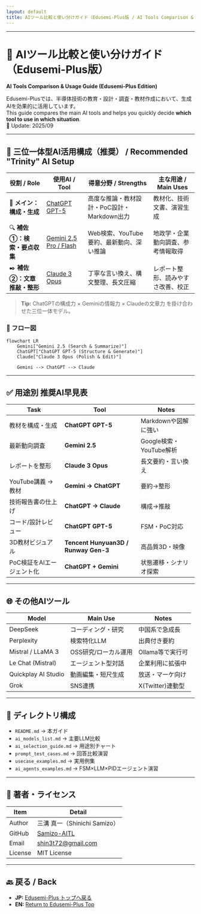 ```yaml
---
layout: default
title: AIツール比較と使い分けガイド（Edusemi-Plus版 / AI Tools Comparison & Usage Guide）
---
```


---

# 🤖 AIツール比較と使い分けガイド（Edusemi-Plus版）  
**AI Tools Comparison & Usage Guide (Edusemi-Plus Edition)**

Edusemi-Plusでは、半導体技術の教育・設計・調査・教材作成において、生成AIを効果的に活用しています。  
This guide compares the main AI tools and helps you quickly decide **which tool to use in which situation**.  
📌 Update: 2025/09

---

## 🧩 三位一体型AI活用構成（推奨） / Recommended "Trinity" AI Setup

| 役割 / Role | 使用AI / Tool | 得意分野 / Strengths | 主な用途 / Main Uses |
|-------------|---------------|----------------------|----------------------|
| 🧠 **メイン：構成・生成** | [ChatGPT GPT-5](https://chat.openai.com/) | 高度な推論・教材設計・PoC設計・Markdown出力 | 教材化、技術文書、演習生成 |
| 🔍 **補佐①：検索・要点収集** | [Gemini 2.5 Pro / Flash](https://gemini.google.com/) | Web検索、YouTube要約、最新動向、深い推論 | 地政学・企業動向調査、参考情報取得 |
| ✒️ **補佐②：文章推敲・整形** | [Claude 3 Opus](https://claude.ai/) | 丁寧な言い換え、構文整理、長文圧縮 | レポート整形、読みやすさ改善、校正 |

> **Tip:** ChatGPTの構成力 × Geminiの情報力 × Claudeの文章力 を掛け合わせた三位一体モデル。

### 🔗 フロー図
```mermaid
flowchart LR
    Gemini["Gemini 2.5 (Search & Summarize)"]
    ChatGPT["ChatGPT GPT-5 (Structure & Generate)"]
    Claude["Claude 3 Opus (Polish & Edit)"]

    Gemini --> ChatGPT --> Claude
```

---

## ✅ 用途別 推奨AI早見表

| Task | Tool | Notes |
|------|------|-------|
| 教材を構成・生成 | **ChatGPT GPT-5** | Markdownや図解に強い |
| 最新動向調査 | **Gemini 2.5** | Google検索・YouTube解析 |
| レポートを整形 | **Claude 3 Opus** | 長文要約・言い換え |
| YouTube講義 → 教材 | **Gemini → ChatGPT** | 要約→整形 |
| 技術報告書の仕上げ | **ChatGPT → Claude** | 構成→推敲 |
| コード/設計レビュー | **ChatGPT GPT-5** | FSM・PoC対応 |
| 3D教材ビジュアル | **Tencent Hunyuan3D / Runway Gen-3** | 高品質3D・映像 |
| PoC検証をAIエージェント化 | **ChatGPT + Gemini** | 状態遷移・シナリオ探索 |

---

## 🌐 その他AIツール

| Model | Main Use | Notes |
|-------|----------|-------|
| DeepSeek | コーディング・研究 | 中国系で急成長 |
| Perplexity | 検索特化LLM | 出典付き要約 |
| Mistral / LLaMA 3 | OSS研究/ローカル運用 | Ollama等で実行可 |
| Le Chat (Mistral) | エージェント型対話 | 企業利用に拡張中 |
| Quickplay AI Studio | 動画編集・短尺生成 | 放送・マーケ向け |
| Grok | SNS連携 | X(Twitter)連動型 |

---

## 📁 ディレクトリ構成

- `README.md` → 本ガイド
- `ai_models_list.md` → 主要LLM比較
- `ai_selection_guide.md` → 用途別チャート
- `prompt_test_cases.md` → 回答比較演習
- `usecase_examples.md` → 実用例集
- `ai_agents_examples.md` → FSM×LLM×PIDエージェント演習

---

## 👤 著者・ライセンス

| Item | Detail |
|------|--------|
| Author | 三溝 真一（Shinichi Samizo） |
| GitHub | [Samizo-AITL](https://github.com/Samizo-AITL) |
| Email | [shin3t72@gmail.com](mailto:shin3t72@gmail.com) |
| License | MIT License |

---

## 🔙 戻る / Back
- **JP:** [Edusemi-Plus トップへ戻る](../index.md)  
- **EN:** [Return to Edusemi-Plus Top](../index.md)
